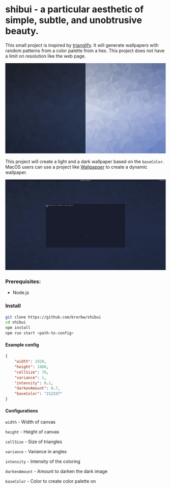 # shibui - a particular aesthetic of simple, subtle, and unobtrusive beauty.

This small project is inspired by [trianglify](https://trianglify.io/). It will generate wallpapers with random patterns from a color palette from a hex.
This project does not have a limit on resolution like the web page.

![Side by side, dark and light](./example/Split.png)

This project will create a light and a dark wallpaper based on the `baseColor`. MacOS users can use a project like [Wallpapper](https://github.com/mczachurski/wallpapper) to create a dynamic wallpaper.


![Side by side, dark and light](./example/dynamic-wallpaper.gif)


### Prerequisites: 
- Node.js

### Install

``` sh 
git clone https://github.com/brorbw/shibui
cd shibui
npm install
npm run start <path-to-config>
```

#### Example config

``` json
{
	"width": 1920,
	"height": 1080,
	"cellSize": 70,
	"variance": 1,
	"intensity": 0.1,
	"darkenAmount": 0.7,
	"baseColor": "212337"
}
```

#### Configurations


`width` - Width of canvas

`height` - Height of canvas

`cellSize` - Size of triangles

`variance` - Variance in angles

`intensity` - Intensity of the coloring

`darkenAmount` - Amount to darken the dark image

`baseColor` - Color to create color palette on
